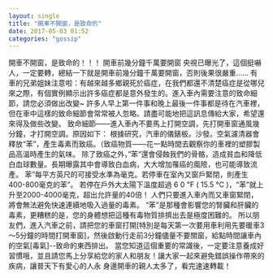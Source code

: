 ```yaml
---
layout: single
title: "開車不開窗，是致命的"
date: 2017-05-03 01:52
categories: "gossip"
---
```


開車不開窗，是致命的！！！
開車前幾分鐘千萬要開窗
央視已曝光了，這個挺嚇人，一定要轉，總結一下就是開車前幾分鐘千萬要開窗，否則後果很嚴重……
有車的兄弟姐妹注意啦：有越來越多鄉親死於癌症，在我們都還不清楚癌症是從哪兒來之際，有個實例顯示出許多癌症都是意外發生的。進入車內需要注意的致命細節，請您必須做出改變~
許多人早上第一件事和晚上最後一件事都是待在汽車裡，但在車中這樣的致命細節會常常被人忽略。請盡可能地把這訊息傳給大家，希望還來得及做些改變。
致命細節——進入車內不要馬上打開空調，先打開車窗通風幾分鐘，才打開空調。原因如下：
根據研究，汽車的儀錶板。沙發。空氣濾清器會釋放“苯”，產生毒素而致癌。（致癌物質——花一點時間去觀察你的車裡的塑膠製品高溫時產生的氣味。
除了致癌之外，”苯“還會侵蝕我們的骨骼，造成貧血和降低白血球數量。長期曝露其中會導致白血病，大大增加罹癌的風險，也可能導致流產。
苯”每平方英尺的可接受水準為毫克。若停車在室內又窗戶緊閉，則產生400-800毫克的苯”。
若停在戶外大太陽下溫度超過 6 0 ℉ ( 15.5 ℃ )，“苯”就上升至2000-4000毫克，超出允許量的40倍！
人們只要進入車內而又車窗緊閉，將會無法避免快速連續地吸入過量的毒素。
“苯”是那種會影響您的腎臟和肝臟的毒素，更糟糕的是，您的身體想把這種有毒物質排擠出去是極度困難的。
所以朋友們，進入汽車之前，請把您的車窗打開[特別是每天第一次要用車利用先要暖車3～5分鐘的時間打開車窗]，然後啟動行走前3分鐘儘量不要關窗，給點時間讓車內的空氣[毒氣]--致命的東西排出。
當您知道這個重要的常識後，一定要注意養成好習慣哦，並且請您馬上分享給您的家人和朋友！讓大家一起來避免錯誤操作帶來的疾病，讓普天下有愛心的人永
身邊開車的親人太多了，看完速速轉載！
